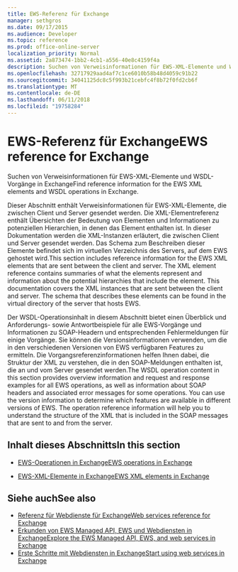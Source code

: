 ```yaml
---
title: EWS-Referenz für Exchange
manager: sethgros
ms.date: 09/17/2015
ms.audience: Developer
ms.topic: reference
ms.prod: office-online-server
localization_priority: Normal
ms.assetid: 2a873474-1bb2-4cb1-a556-40e8c4159f4a
description: Suchen von Verweisinformationen für EWS-XML-Elemente und WSDL-Vorgänge in Exchange
ms.openlocfilehash: 32717929aad4af7c1ce6010b58b48d4059c91b22
ms.sourcegitcommit: 34041125dc8c5f993b21cebfc4f8b72f0fd2cb6f
ms.translationtype: MT
ms.contentlocale: de-DE
ms.lasthandoff: 06/11/2018
ms.locfileid: "19758284"
---
```

# <a name="ews-reference-for-exchange"></a><span data-ttu-id="76ce7-103">EWS-Referenz für Exchange</span><span class="sxs-lookup"><span data-stu-id="76ce7-103">EWS reference for Exchange</span></span>

<span data-ttu-id="76ce7-104">Suchen von Verweisinformationen für EWS-XML-Elemente und WSDL-Vorgänge in Exchange</span><span class="sxs-lookup"><span data-stu-id="76ce7-104">Find reference information for the EWS XML elements and WSDL operations in Exchange.</span></span>
  
<span data-ttu-id="76ce7-p101">Dieser Abschnitt enthält Verweisinformationen für EWS-XML-Elemente, die zwischen Client und Server gesendet werden. Die XML-Elementreferenz enthält Übersichten der Bedeutung von Elementen und Informationen zu potenziellen Hierarchien, in denen das Element enthalten ist. In dieser Dokumentation werden die XML-Instanzen erläutert, die zwischen Client und Server gesendet werden. Das Schema zum Beschreiben dieser Elemente befindet sich im virtuellen Verzeichnis des Servers, auf dem EWS gehostet wird.</span><span class="sxs-lookup"><span data-stu-id="76ce7-p101">This section includes reference information for the EWS XML elements that are sent between the client and server. The XML element reference contains summaries of what the elements represent and information about the potential hierarchies that include the element. This documentation covers the XML instances that are sent between the client and server. The schema that describes these elements can be found in the virtual directory of the server that hosts EWS.</span></span> 
  
<span data-ttu-id="76ce7-p102">Der WSDL-Operationsinhalt in diesem Abschnitt bietet einen Überblick und Anforderungs- sowie Antwortbeispiele für alle EWS-Vorgänge und Informationen zu SOAP-Headern und entsprechenden Fehlermeldungen für einige Vorgänge. Sie können die Versionsinformationen verwenden, um die in den verschiedenen Versionen von EWS verfügbaren Features zu ermitteln. Die Vorgangsreferenzinformationen helfen Ihnen dabei, die Struktur der XML zu verstehen, die in den SOAP-Meldungen enthalten ist, die an und vom Server gesendet werden.</span><span class="sxs-lookup"><span data-stu-id="76ce7-p102">The WSDL operation content in this section provides overview information and request and response examples for all EWS operations, as well as information about SOAP headers and associated error messages for some operations. You can use the version information to determine which features are available in different versions of EWS. The operation reference information will help you to understand the structure of the XML that is included in the SOAP messages that are sent to and from the server.</span></span> 
  
## <a name="in-this-section"></a><span data-ttu-id="76ce7-112">Inhalt dieses Abschnitts</span><span class="sxs-lookup"><span data-stu-id="76ce7-112">In this section</span></span>
<span data-ttu-id="76ce7-113"><a name="bk_InThisSection"> </a></span><span class="sxs-lookup"><span data-stu-id="76ce7-113"></span></span>

- [<span data-ttu-id="76ce7-114">EWS-Operationen in Exchange</span><span class="sxs-lookup"><span data-stu-id="76ce7-114">EWS operations in Exchange</span></span>](ews-operations-in-exchange.md)
    
- [<span data-ttu-id="76ce7-115">EWS-XML-Elemente in Exchange</span><span class="sxs-lookup"><span data-stu-id="76ce7-115">EWS XML elements in Exchange</span></span>](ews-xml-elements-in-exchange.md)
    
## <a name="see-also"></a><span data-ttu-id="76ce7-116">Siehe auch</span><span class="sxs-lookup"><span data-stu-id="76ce7-116">See also</span></span>

- [<span data-ttu-id="76ce7-117">Referenz für Webdienste für Exchange</span><span class="sxs-lookup"><span data-stu-id="76ce7-117">Web services reference for Exchange</span></span>](web-services-reference-for-exchange.md)
- [<span data-ttu-id="76ce7-118">Erkunden von EWS Managed API, EWS und Webdiensten in Exchange</span><span class="sxs-lookup"><span data-stu-id="76ce7-118">Explore the EWS Managed API, EWS, and web services in Exchange</span></span>](../exchange-web-services/explore-the-ews-managed-api-ews-and-web-services-in-exchange.md)
- [<span data-ttu-id="76ce7-119">Erste Schritte mit Webdiensten in Exchange</span><span class="sxs-lookup"><span data-stu-id="76ce7-119">Start using web services in Exchange</span></span>](../exchange-web-services/start-using-web-services-in-exchange.md)
    

